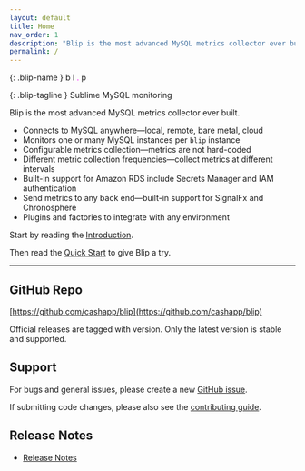 ```yaml
---
layout: default
title: Home
nav_order: 1
description: "Blip is the most advanced MySQL metrics collector ever built."
permalink: /
---
```


{: .blip-name }
b&nbsp;l&nbsp;<span style="color:magenta">.</span>&nbsp;p

{: .blip-tagline }
Sublime MySQL monitoring

Blip is the most advanced MySQL metrics collector ever built.

* Connects to MySQL anywhere&mdash;local, remote, bare metal, cloud
* Monitors one or many MySQL instances per `blip` instance
* Configurable metrics collection&mdash;metrics are not hard-coded
* Different metric collection frequencies&mdash;collect metrics at different intervals
* Built-in support for Amazon RDS include Secrets Manager and IAM authentication
* Send metrics to any back end&mdash;built-in support for SignalFx and Chronosphere
* Plugins and factories to integrate with any environment

Start by reading the [Introduction](v1.0/intro/concepts.html).

Then read the [Quick Start](v1.0/quick-start) to give Blip a try.

---

## GitHub Repo

[https://github.com/cashapp/blip](https://github.com/cashapp/blip)

Official releases are tagged with version.
Only the latest version is stable and supported.

## Support

For bugs and general issues, please create a new [GitHub issue](https://github.com/cashapp/blip/issues).

If submitting code changes, please also see the [contributing guide](https://github.com/cashapp/blip/blob/main/CONTRIBUTING.md).

## Release Notes

* [Release Notes](release-notes)
